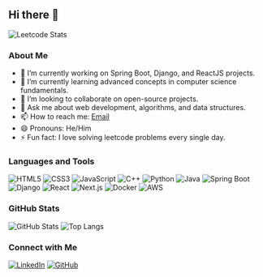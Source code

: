 ## Hi there 👋

<!--
**kietng04/kietng04** is a ✨ _special_ ✨ repository because its `README.md` (this file) appears on your GitHub profile.
-->

![Leetcode Stats](https://leetcard.jacoblin.cool/kietng04?ext=heatmap)

### About Me

- 🔭 I’m currently working on Spring Boot, Django, and ReactJS projects.
- 🌱 I’m currently learning advanced concepts in computer science fundamentals.
- 👯 I’m looking to collaborate on open-source projects.
- 💬 Ask me about web development, algorithms, and data structures.
- 📫 How to reach me: [Email](mailto:nguyenphantuankiet299@gmail.com)
- 😄 Pronouns: He/Him
- ⚡ Fun fact: I love solving leetcode problems every single day.

### Languages and Tools

![HTML5](https://img.shields.io/badge/-HTML5-E34F26?style=flat-square&logo=html5&logoColor=white)
![CSS3](https://img.shields.io/badge/-CSS3-1572B6?style=flat-square&logo=css3)
![JavaScript](https://img.shields.io/badge/-JavaScript-F7DF1E?style=flat-square&logo=javascript&logoColor=black)
![C++](https://img.shields.io/badge/-C++-00599C?style=flat-square&logo=c%2B%2B&logoColor=white)
![Python](https://img.shields.io/badge/-Python-3776AB?style=flat-square&logo=python&logoColor=white)
![Java](https://img.shields.io/badge/-Java-007396?style=flat-square&logo=java&logoColor=white)
![Spring Boot](https://img.shields.io/badge/-Spring%20Boot-6DB33F?style=flat-square&logo=spring-boot&logoColor=white)
![Django](https://img.shields.io/badge/-Django-092E20?style=flat-square&logo=django&logoColor=white)
![React](https://img.shields.io/badge/-React-61DAFB?style=flat-square&logo=react&logoColor=black)
![Next.js](https://img.shields.io/badge/-Next.js-000000?style=flat-square&logo=nextdotjs&logoColor=white)
![Docker](https://img.shields.io/badge/-Docker-2496ED?style=flat-square&logo=docker&logoColor=white)
![AWS](https://img.shields.io/badge/-AWS-232F3E?style=flat-square&logo=amazon-aws&logoColor=white)

### GitHub Stats

![GitHub Stats](https://github-readme-stats.vercel.app/api?username=kietng04&show_icons=true&theme=radical)
![Top Langs](https://github-readme-stats.vercel.app/api/top-langs/?username=kietng04&layout=compact&theme=radical)

### Connect with Me

[![LinkedIn](https://img.shields.io/badge/-LinkedIn-0077B5?style=flat-square&logo=linkedin&logoColor=white)](https://www.linkedin.com/in/kietng04)
[![GitHub](https://img.shields.io/badge/-GitHub-181717?style=flat-square&logo=github&logoColor=white)](https://github.com/kietng04)